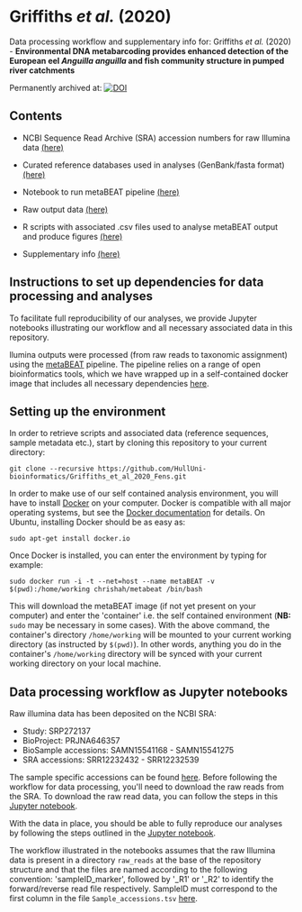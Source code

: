 # Griffiths *et al.* (2020)
Data processing workflow and supplementary info for:
Griffiths *et al.* (2020) - **Environmental DNA metabarcoding provides enhanced detection of the European eel *Anguilla anguilla* and fish community structure in pumped river catchments**

Permanently archived at: [![DOI](https://zenodo.org/badge/DOI/10.5281/zenodo.3951418.svg)](https://doi.org/10.5281/zenodo.3951418)

## Contents

- NCBI Sequence Read Archive (SRA) accession numbers for raw Illumina data [(here)](https://github.com/NPGriffiths/Griffiths_et_al_2020_Fens/blob/master/Data/Sample_accessions.tsv)

- Curated reference databases used in analyses (GenBank/fasta format) [(here)](https://github.com/NPGriffiths/Griffiths_et_al_2020_Fens/tree/master/Reference_DBs)

- Notebook to run metaBEAT pipeline [(here)](https://github.com/NPGriffiths/Griffiths_et_al_2020_Fens/blob/master/Jupyter_notebooks/Fens_2017_metaBEAT.ipynb)

- Raw output data [(here)](https://github.com/NPGriffiths/Griffiths_et_al_2020_Fens/blob/master/Data/Raw_Data)

- R scripts with associated .csv files used to analyse metaBEAT output and produce figures [(here)](https://github.com/NPGriffiths/Griffiths_et_al_2020_Fens/tree/master/R_scripts)

- Supplementary info [(here)](https://github.com/NPGriffiths/Griffiths_et_al_2020_Fens/tree/master/Data/Supp_Info)


## Instructions to set up dependencies for data processing and analyses
To facilitate full reproducibility of our analyses, we provide Jupyter notebooks illustrating our workflow and all necessary associated data in this repository.

llumina outputs were processed (from raw reads to taxonomic assignment) using the [metaBEAT](https://github.com/HullUni-bioinformatics/metaBEAT) pipeline. The pipeline relies on a range of open bioinformatics tools, which we have wrapped up in a self-contained docker image that includes all necessary dependencies [here](https://hub.docker.com/r/chrishah/metabeat/).

## Setting up the environment
In order to retrieve scripts and associated data (reference sequences, sample metadata etc.), start by cloning this repository to your current directory:

```
git clone --recursive https://github.com/HullUni-bioinformatics/Griffiths_et_al_2020_Fens.git
```
In order to make use of our self contained analysis environment, you will have to install [Docker](https://www.docker.com/) on your computer. 
Docker is compatible with all major operating systems, but see the [Docker documentation](https://docs.docker.com/) for details. On Ubuntu, installing Docker should be as easy as:
```
sudo apt-get install docker.io
```

Once Docker is installed, you can enter the environment by typing for example:
```
sudo docker run -i -t --net=host --name metaBEAT -v $(pwd):/home/working chrishah/metabeat /bin/bash
```
This will download the metaBEAT image (if not yet present on your computer) and enter the 'container' i.e. the self contained environment (**NB:** ```sudo``` may be necessary in some cases). With the above command, the container's directory ```/home/working``` will be mounted to your current working directory (as instructed by ```$(pwd)```). In other words, anything you do in the container's ```/home/working``` directory will be synced with your current working directory on your local machine.


## Data processing workflow as Jupyter notebooks
Raw illumina data has been deposited on the NCBI SRA:
- Study: SRP272137
- BioProject: PRJNA646357
- BioSample accessions: SAMN15541168 - SAMN15541275
- SRA accessions: SRR12232432 - SRR12232539 

The sample specific accessions can be found [here](https://github.com/NPGriffiths/Griffiths_et_al_2020_Fens/blob/master/Data/Sample_accessions.tsv). Before following the workflow for data processing, you'll need to download the raw reads from the SRA. To download the raw read data, you can follow the steps in this [Jupyter notebook](https://github.com/NPGriffiths/Griffiths_et_al_2020_Fens/blob/master/Jupyter_notebooks/How_to_download_from_SRA.ipynb).

With the data in place, you should be able to fully reproduce our analyses by following the steps outlined in the [Jupyter notebook](https://github.com/NPGriffiths/Griffiths_et_al_2020_Fens/blob/master/Jupyter_notebooks/Fens_2017_metaBEAT.ipynb).

The workflow illustrated in the notebooks assumes that the raw Illumina data is present in a directory ```raw_reads``` at the base of the repository structure and that the files are named according to the following convention: 'sampleID_marker', followed by '_R1' or '_R2' to identify the forward/reverse read file respectively. SampleID must correspond to the first column in the file ```Sample_accessions.tsv``` [here](https://github.com/NPGriffiths/Griffiths_et_al_2020_Fens/blob/master/Data/Sample_accessions.tsv).

